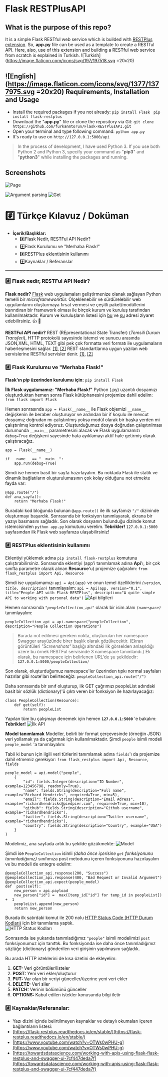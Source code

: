# Flask RESTPlusAPI

## What is the purpose of this repo?

It is a simple Flask RESTful web service which is builded with [RESTPlus extension](https://flask-restplus.readthedocs.io/en/stable/). So, **app.py** file can be used as a template to create a RESTful API. Here, also, use of this extension and building a RESTful web service from scratch is explained in Turkish. ![Turkish](https://image.flaticon.com/icons/svg/197/197518.svg =20x20) 
  

## ![English](https://image.flaticon.com/icons/svg/1377/1377975.svg =20x20) Requirements, Installation and Usage 
- Install the required packages if you not already:
` pip install Flask `
` pip install flask-restplus`
- Download the "**app.py**" file or clone the repository via Git:
`git clone https://github.com/furkanmtorun/Flask-RESTPlusAPI.git` 
- Open your terminal and type following command:
`python app.py`
- It's ready to use on `http://127.0.0.1:5000/api`
> In the process of development, I have used Python 3. If you use both Python 2 and Python 3, specify your command as "**pip3**" and "**python3**" while installing the packages and running.

## Screenshots
![Page](https://user-images.githubusercontent.com/49681382/66161269-968cab80-e634-11e9-880f-151b708df6de.png)

![Argument parsing](https://user-images.githubusercontent.com/49681382/66161377-d358a280-e634-11e9-9afc-750b7b47f2e5.png)
![Get](https://user-images.githubusercontent.com/49681382/66161460-ff742380-e634-11e9-899b-8fffd70e3ea9.png)

# :hash: Türkçe Kılavuz / Doküman
- **İçerik/Başlıklar:**
	 - :hash:Flask Nedir, RESTFul API Nedir?
	 - :hash:Flask Kurulumu ve "Merhaba Flask!"
	 - :hash:RESTPlus eklentisinin kullanımı
	 - :hash:Kaynaklar / Referanslar

*****

### :hash: Flask nedir, RESTFul API Nedir?
**Flask nedir?**
[Flask](https://palletsprojects.com/p/flask/) web uygulamaları geliştirmenize olanak sağlayan Python temelli bir *microframework*tür. Ölçeklenebilir ve sürdürelebilir web uygulamlarını oluşturmaya fırsat vermesi ve çeşitli paket/modüllerini barındıran bir framework olması ile birçok kurum ve kuruluş tarafından kullanılmaktadır.  Kurum ve kuruluşların listesi için [bu](https://stackshare.io/flask) ve [şu](https://github.com/rochacbruno/flask-powered) adresi ziyaret edebilirsiniz. 👍 🙏

**RESTFul API nedir?**
REST (REpresentational State Transfer) (*Temsili Durum Transferi*), HTTP protokolü sayesinde  istemci ve sunucu arasında JSON,XML, HTML, TEXT gibi pek çok formatta veri formatı ile uygulamaların haberleşmesini sağlar. [\[1\]](https://ceaksan.com/tr/rest-soap-api-nedir/), [\[2\]](https://denizirgin.com/rest-ve-restful-web-servis-kavram%C4%B1-30bc4400b9e0) REST standartlarına uygun yazılan web servislerine RESTful servisler denir. [\[1\]](https://ceaksan.com/tr/rest-soap-api-nedir/), [\[2\]](https://denizirgin.com/rest-ve-restful-web-servis-kavram%C4%B1-30bc4400b9e0) 

### :hash: Flask Kurulumu ve "Merhaba Flask!"

**Flask'ın *pip* üzerinden kurulumu için:**
`pip install Flask`

**İlk Flask uygulamamız: "Merhaba Flask!"**
Python (.py) uzantılı dosyamızı oluşturduktan hemen sonra Flask kütüphanesini projemize dahil edelim:
`from flask import Flask`

Hemen sonrasında `app = Flask(__name__` ile Flask objemizi `__name__` değişkenin ile beraber oluşturuyor ve ardından bir if koşulu ile mevcut dosyamız doğrudan mı çalıştırılmış yoksa modül olarak bir başka yerden mi çalıştırılmış kontrol ediyoruz. Oluşturduğumuz dosya doğrudan çalışıtırılması durumunda `__main__` parametresini alacak ve Flask uygulamamızı `debug=True` değişkeni sayesinde hata ayıklamayı aktif hale getirmiş olarak çalıştıracağız.
````
app = Flask(__name__)

if __name__ == "__main__":
    app.run(debug=True)
````

Şimdi ise hemen basit bir sayfa hazırlayalım. Bu noktada Flask ile statik ve dinamik bağlatıların oluşturulumasının çok kolay olduğunu not etmekte fayda var:
````
@app.route("/")
def ana_sayfa():
    return "Merhaba Flask!"
````
Buradaki kod bloğunda bulunan `@app.route()` ile ilk sayfamızı `"/"` dizininde oluşturmayı başardık. Sonrasında bir fonksiyon tanımlayarak, ekrana bir yazıyı basmasını sağladık. 
Son olarak dosyanın bulunduğu dizinde komut istemcisinden `python app.py` komutunu verelim. 
**Tebrikler!** `127.0.0.1:5000` sayfasından ilk Flask web sayfanıza ulaşabilirsiniz!

### :hash: RESTPlus eklentisinin kullanımı
Eklentiyi yüklemek adına `pip install flask-restplus`  komutunu çalıştırabilirsiniz.
Sonrasında eklentiyi (app'i tanımlamak adına **Api**'ı, bir çok sınıfta parametre olarak alınan **Resource**'u) projemize çağıralım:
 `from flask_restplus import Api, Resource`

Şimdi ise uygulamamızı `api = Api(app)` ve onun temel özelliklerini *`(version, title, description)`* tanımlayalım:
`api = Api(app, version="0.1", title="People API with Flask-RESTPlus", description="A quite simple API to working with personal data")`
![Api bilgileri](https://user-images.githubusercontent.com/49681382/66167962-77961580-e644-11e9-88aa-c6db4c348c04.png)


Hemen sonrasında *`"peopleCollection_api"`* olarak bir isim alanı *`(namespace)`* tanımlayalım:
 
`peopleCollection_api = api.namespace("peopleCollection", description="People Collection Operations")`

> Burada not edilmesi gereken nokta, oluşturulan her namespace Swagger arayüzünde birer başlık olarak gözükecektir. (Ekran görüntüleri *"Screenshots"* başlığı altındaki ilk görselden anlaşıldığı üzere bu örnek RESTFul servisinde 3 namespace tanımlandı.) Ek olarak, bu namespace için belirlenen URL'de şu şekildedir:  **`127.0.0.1:5000/peopleCollection/`**

Son olarak, oluşturduğumuz namespace'ler üzerinden tıpkı normal sayfaları hazırlar gibi route'ları 
belirteceğiz: `peopleCollection_api.route("/")`

Daha sonrasında bir sınıf oluşturup, ilk GET çağrımızı peopleList adındaki basit bir sözlük (dictionary)'ü çıktı veren bir fonksiyon ile hazırlayacağız:

    class PeopleCollection(Resource): 
        def get(self): 
            return peopleList

Yapılan tüm bu çalışmayı denemek için hemen **`127.0.0.1:5000`** 'e bakalım: **Tebrikler!** 
![İlk API](https://user-images.githubusercontent.com/49681382/66167270-53393980-e642-11e9-82dd-87d4259d989e.png)

**Model tanımlamak**
Modeller, belirli bir format çerçevesinde (örneğin JSON) veri yollamak ya da çağırmak için kullanılmaktadır. Şimdi `people` isimli modeli `people_model` 'a tanımlayalım:

Tabii ki bunun için ilgili veri türlerini tanımlamak adına  `fields`'ı da projemize dahil etmemiz gerekiyor:
 `from flask_restplus import Api, Resource, fields`

````
people_model = api.model("people", 
	{
		"id": fields.Integer(description="ID Number", example=123456798, readonly=True),
		"name": fields.String(description="Full name", example="Richard Hendricks", required=True, min=5),
		"email": fields.String(description="Email Adress", example="richardhendricks@piedpier.com", required=True, min=10),
		"github": fields.String(description="Github username", example="richardhendricks"),
		"twitter": fields.String(description="Twitter username", example="richardhendricks"),
		"country": fields.String(description="Country", example="USA")
	}
)
````
Modelimiz, ana sayfada artık bu şekilde gözükmekte:
![Model](https://user-images.githubusercontent.com/49681382/66168919-4ec34f80-e647-11e9-853b-2e223204161d.png)



Şimdi ise `PeopleCollection` isimli *(daha önce içerisine `get` fonksiyonunu tanımladığımız)* sınıfımıza post metodunu içeren fonksiyonunu hazırlayalım ve bu modeli de entegre edelim:

````
@peopleCollection_api.response(200, "Success")
@peopleCollection_api.response(400, "Bad Request or Invalid Argument")
@peopleCollection_api.expect(people_model)
def  post(self):
	new_person = api.payload
	new_person["id"] =  max([temp_id["id"] for temp_id in peopleList]) +  1
	peopleList.append(new_person)
	return new_person
```` 

Burada ilk satırdaki komut ile 200 nolu [HTTP Status Code (HTTP Durum Kodları)](https://developer.mozilla.org/en-US/docs/Web/HTTP/Status) için bir tanımlama yaptık.  
![HTTP Status Kodları](https://user-images.githubusercontent.com/49681382/66168954-6b5f8780-e647-11e9-9e1f-bcfa9563a3ea.png)


Sonrasında ise yukarıda tanımladığımız `"people"` isimli modelimizi `post` fonksiyonumuz için tanıttık. 
Bu fonksiyonda ise daha önce tanımladığımız sözlüğe (dictionary) gönderilen veri girişinin yapılmasını sağladık.

Bu arada HTTP isteklerini de kısa özetini de ekleyelim: 

1.  **GET:**  Veri görüntüler/listeler
2.  **POST:**  Yeni veri ekler/oluşturur
3.  **PUT:**  Var olan bir veriyi günceller/üzerine yeni veri ekler
4.  **DELETE:**  Veri siler
5.  **PATCH:**  Verinin bölümünü günceller
6.  **OPTIONS:**  Kabul edilen istekler konusunda bilgi iletir

### :hash: Kaynaklar/Referanslar:
* Yazı dizini içinde belirtilmeyen kaynaklar ve detaylı okumaları içeren bağlantıların listesi:
* [https://flask-restplus.readthedocs.io/en/stable/](https://flask-restplus.readthedocs.io/en/stable/)
* [https://www.youtube.com/watch?v=OTWs0wPHU-g](https://www.youtube.com/watch?v=OTWs0wPHU-g)
* [https://towardsdatascience.com/working-with-apis-using-flask-flask-restplus-and-swagger-ui-7cf447deda7f](https://towardsdatascience.com/working-with-apis-using-flask-flask-restplus-and-swagger-ui-7cf447deda7f)


  
